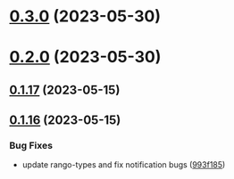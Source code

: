 # [0.3.0](https://github.com/rango-exchange/rango-client/compare/queue-manager-demo@0.2.0...queue-manager-demo@0.3.0) (2023-05-30)



# [0.2.0](https://github.com/rango-exchange/rango-client/compare/queue-manager-demo@0.1.17...queue-manager-demo@0.2.0) (2023-05-30)



## [0.1.17](https://github.com/rango-exchange/rango-client/compare/queue-manager-demo@0.1.16...queue-manager-demo@0.1.17) (2023-05-15)



## [0.1.16](https://github.com/rango-exchange/rango-client/compare/queue-manager-demo@0.1.15...queue-manager-demo@0.1.16) (2023-05-15)


### Bug Fixes

* update rango-types and fix notification bugs ([993f185](https://github.com/rango-exchange/rango-client/commit/993f185e0b8c5e5e15a2c65ba2d85d1f9c8daa90))



